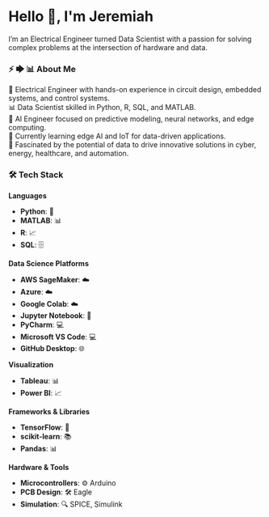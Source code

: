 # Hello 👋, I'm Jeremiah

I’m an Electrical Engineer turned Data Scientist with a passion for solving complex problems at the intersection of hardware and data.

### ⚡ 🡆 📊 About Me
🔋 Electrical Engineer with hands-on experience in circuit design, embedded systems, and control systems.<br>
📊 Data Scientist skilled in Python, R, SQL, and MATLAB.<br>
🤖 AI Engineer focused on predictive modeling, neural networks, and edge computing.<br>
🌱 Currently learning edge AI and IoT for data-driven applications.<br>
🚀 Fascinated by the potential of data to drive innovative solutions in cyber, energy, healthcare, and automation.<br>

### 🛠️ **Tech Stack**
**Languages**  
- **Python**: 🐍  
- **MATLAB**: 📊  
- **R**: 📈  
- **SQL**: 🗄️  

**Data Science Platforms**  
- **AWS SageMaker**: ☁️  
- **Azure**: ☁️  
- **Google Colab**: ☁️  
- **Jupyter Notebook**: 📓  
- **PyCharm**: 💻  
- **Microsoft VS Code**: 💻  
- **GitHub Desktop**: 🌐  

**Visualization**  
- **Tableau**: 📊  
- **Power BI**: 📈  

**Frameworks & Libraries**  
- **TensorFlow**: 🤖  
- **scikit-learn**: 📚  
- **Pandas**: 📊  

**Hardware & Tools**  
- **Microcontrollers**: ⚙️ Arduino  
- **PCB Design**: 🛠️ Eagle  
- **Simulation**: 🔍 SPICE, Simulink  
